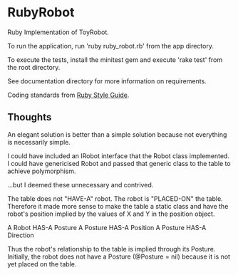 # RubyRobot

Ruby Implementation of ToyRobot.

To run the application, run 'ruby ruby_robot.rb' from the app directory.

To execute the tests, install the minitest gem and execute 'rake test' from the root directory.

See documentation directory for more information on requirements.

Coding standards from [Ruby Style Guide](https://github.com/bbatsov/ruby-style-guide).

## Thoughts

An elegant solution is better than a simple solution because not everything is necessarily simple.

I could have included an IRobot interface that the Robot class implemented.
I could have genericised Robot and passed that generic class to the table to achieve polymorphism.

...but I deemed these unnecessary and contrived.  

The table does not "HAVE-A" robot.  The robot is "PLACED-ON" the table.  Therefore it made more sense to make the table a static class 
and have the robot's position implied by the values of X and Y in the position object.

A Robot HAS-A Posture
A Posture HAS-A Position
A Posture HAS-A Direction

Thus the robot's relationship to the table is implied through its Posture. 
Initially, the robot does not have a Posture (@Posture = nil) because it is not yet placed on the table.
